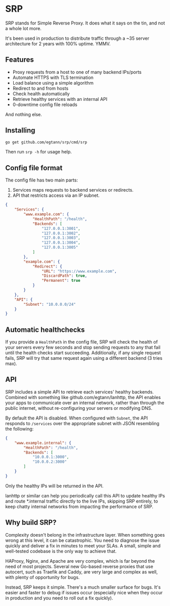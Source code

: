 # SRP

SRP stands for Simple Reverse Proxy. It does what it says on the tin, and not a
whole lot more.

It's been used in production to distribute traffic through a ~35 server
architecture for 2 years with 100% uptime. YMMV.

## Features

* Proxy requests from a host to one of many backend IPs/ports
* Automate HTTPS with TLS termination
* Load balance using a simple algorithm
* Redirect to and from hosts
* Check health automatically
* Retrieve healthy services with an internal API
* 0-downtime config file reloads

And nothing else.

## Installing

```bash
go get github.com/egtann/srp/cmd/srp
```

Then run `srp -h` for usage help.

## Config file format

The config file has two main parts:

1. Services maps requests to backend services or redirects.
1. API that restricts access via an IP subnet.

```json
{
	"Services": {
		"www.example.com": {
			"HealthPath": "/health",
			"Backends": [
				"127.0.0.1:3001",
				"127.0.0.1:3002",
				"127.0.0.1:3003",
				"127.0.0.1:3004",
				"127.0.0.1:3005"
			]
		},
		"example.com": {
			"Redirect": {
				"URL": "https://www.example.com",
				"DiscardPath": true,
				"Permanent": true
			}
		}
	},
	"API": {
		"Subnet": "10.0.0.0/24"
	}
}
```

## Automatic healthchecks

If you provide a `HealthPath` in the config file, SRP will check the health of
your servers every few seconds and stop sending requests to any that fail until
the health checks start succeeding. Additionally, if any single request fails,
SRP will try that same request again using a different backend (3 tries max).

## API

SRP includes a simple API to retrieve each services' healthy backends. Combined
with something like github.com/egtann/lanhttp, the API enables your apps to
communicate over an internal network, rather than through the public internet,
without re-configuring your servers or modifying DNS.

By default the API is disabled. When configured with `Subnet`, the API responds
to `/services` over the appropriate subnet with JSON resembling the following:

```json
{
	"www.example.internal": {
		"HealthPath": "/health",
		"Backends": [
			"10.0.0.1:3000",
			"10.0.0.2:3000"
		]
	}
}
```

Only the healthy IPs will be returned in the API.

lanhttp or similar can help you periodically call this API to update healthy
IPs and route *.internal traffic directly to the live IPs, skipping SRP
entirely, to keep chatty internal networks from impacting the performance of
SRP.

## Why build SRP?

Complexity doesn't belong in the infrastructure layer. When something goes
wrong at this level, it can be catastrophic. You need to diagnose the issue
quickly and deliver a fix in minutes to meet your SLAs. A small, simple and
well-tested codebase is the only way to achieve that.

HAProxy, Nginx, and Apache are very complex, which is far beyond the need of
most projects. Several new Go-based reverse proxies that use autocert, such as
Traefik and Caddy, are very large and complex as well, with plenty of
opportunity for bugs.

Instead, SRP keeps it simple. There's a much smaller surface for bugs. It's
easier and faster to debug if issues occur (especially nice when they occur in
production and you need to roll out a fix quickly).
